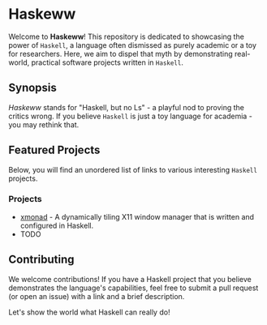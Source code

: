 # Haskeww

Welcome to **Haskeww**! This repository is dedicated to showcasing the power of
`Haskell`, a language often dismissed as purely academic or a toy for
researchers. Here, we aim to dispel that myth by demonstrating real-world,
practical software projects written in `Haskell`.

## Synopsis

*Haskeww* stands for "Haskell, but no Ls" - a playful nod to proving the critics
wrong. If you believe `Haskell` is just a toy language for academia - you may
rethink that.

## Featured Projects

Below, you will find an unordered list of links to various interesting `Haskell`
projects. 

### Projects

- [xmonad](https://github.com/xmonad/xmonad) - A dynamically tiling X11 window
  manager that is written and configured in Haskell.
- TODO

## Contributing

We welcome contributions! If you have a Haskell project that you believe
demonstrates the language's capabilities, feel free to submit a pull request
(or open an issue) with a link and a brief description.

Let's show the world what Haskell can really do!

